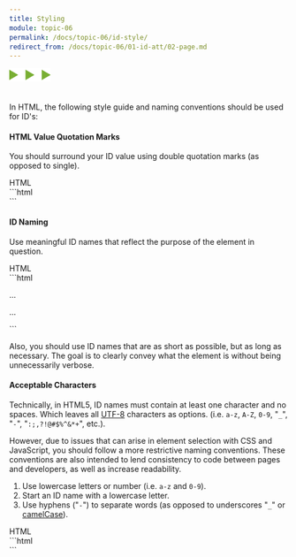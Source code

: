 ```yaml
---
title: Styling
module: topic-06
permalink: /docs/topic-06/id-style/
redirect_from: /docs/topic-06/01-id-att/02-page.md
---
```


<img src="./../../../img/arrow-divider.svg" style="width: 75px; border: none; margin: 0px 0 20px 0" />

In HTML, the following style guide and naming conventions should be used for ID's:

#### HTML Value Quotation Marks

You should surround your ID value using double quotation marks (as opposed to single).

<div id="code-heading">HTML</div>
```html
<!-- Recommended -->
<div id="use-double-quotations">

<!-- Bad Style -->
<div id='do-not-use-single-quotations'>
```

#### ID Naming

Use meaningful ID names that reflect the purpose of the element in question.

<div id="code-heading">HTML</div>
```html
<!-- Recommended -->
<p id="main-product-p">...</p>
<p id="product-info">...<p>

<!-- Bad Style -->
<p id="importantstuff6">
<p id="p1">
```

Also, you should use ID names that are as short as possible, but as long as necessary. The goal is to clearly convey what the element is without being unnecessarily verbose.

#### Acceptable Characters

Technically, in HTML5, ID names must contain at least one character and no spaces. Which leaves all [UTF-8](https://www.w3schools.com/charsets/ref_html_utf8.asp) characters as options. (i.e. `a-z`, `A-Z`, `0-9`, "`_`", "`-`", "`:;,?!@#$%^&*+`", etc.).

However, due to issues that can arise in element selection with CSS and JavaScript, you should follow a more restrictive naming conventions. These conventions are also intended to lend consistency to code between pages and developers, as well as increase readability.

1. Use lowercase letters or number (i.e. `a-z` and `0-9`).
2. Start an ID name with a lowercase letter.
3. Use hyphens ("`-`") to separate words (as opposed to underscores "`_`" or [camelCase](https://en.wikipedia.org/wiki/Camel_case)).

<div id="code-heading">HTML</div>
```html
<!-- Recommended -->
<div id="an-example-id"></div>
<div id="main-p"></div>
<div id="hero-img"></div>
<div id="row-1"></div>
```
